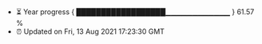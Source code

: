 - ⏳ Year progress { ██████████████████▁▁▁▁▁▁▁▁▁▁▁▁ } 61.57 %
- ⏰ Updated on Fri, 13 Aug 2021 17:23:30 GMT

